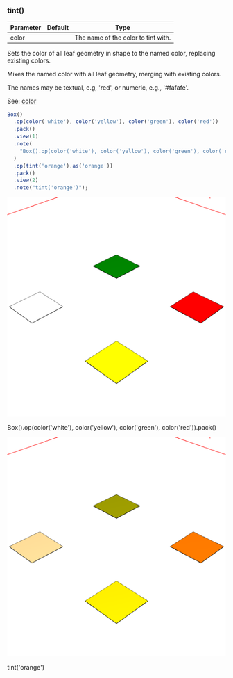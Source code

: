 ### tint()
Parameter|Default|Type
---|---|---
color||The name of the color to tint with.

Sets the color of all leaf geometry in shape to the named color, replacing existing colors.

Mixes the named color with all leaf geometry, merging with existing colors.

The names may be textual, e.g, 'red', or numeric, e.g., '#fafafe'.

See: [color](#https://raw.githubusercontent.com/jsxcad/JSxCAD/master/nb/api/color.nb)

```JavaScript
Box()
  .op(color('white'), color('yellow'), color('green'), color('red'))
  .pack()
  .view(1)
  .note(
    "Box().op(color('white'), color('yellow'), color('green'), color('red')).pack()"
  )
  .op(tint('orange').as('orange'))
  .pack()
  .view(2)
  .note("tint('orange')");
```

![Image](tint.md.0.png)

Box().op(color('white'), color('yellow'), color('green'), color('red')).pack()

![Image](tint.md.1.png)

tint('orange')
